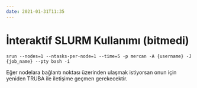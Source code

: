 ```yaml
---
date: 2021-01-31T11:35
---
```


# İnteraktif SLURM Kullanımı (bitmedi)



`srun --nodes=1 --ntasks-per-node=1 --time=5 -p mercan -A {username} -J {job_name} --pty bash -i`

Eğer nodelara bağlantı noktası üzerinden ulaşmak istiyorsan onun için yeniden TRUBA ile iletişime geçmen gerekecektir.

